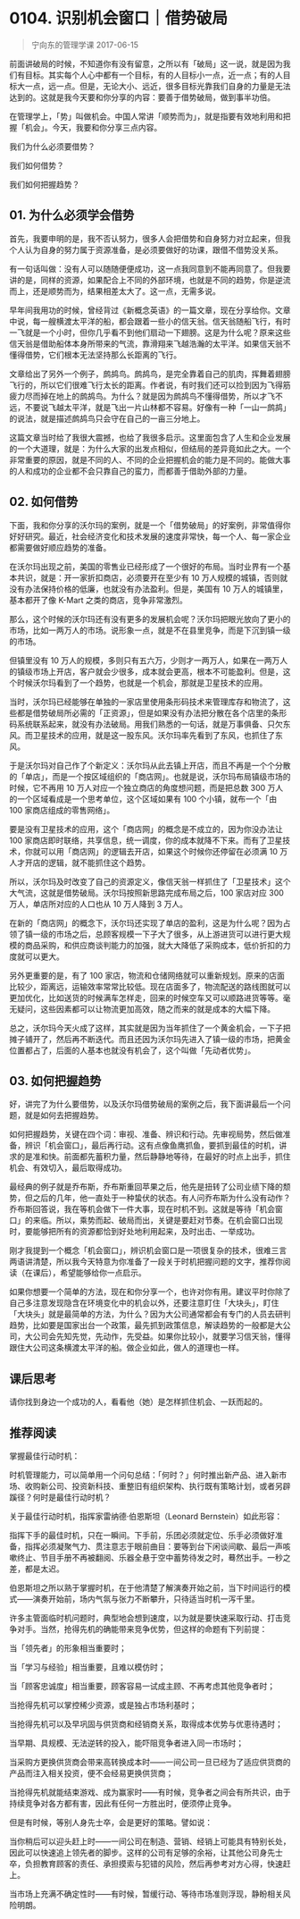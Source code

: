 # 0104. 识别机会窗口｜借势破局
> 宁向东的管理学课
2017-06-15

前面讲破局的时候，不知道你有没有留意，之所以有「破局」这一说，就是因为我们有目标。其实每个人心中都有一个目标，有的人目标小一点，近一点；有的人目标大一点，远一点。但是，无论大小、远近，很多目标光靠我们自身的力量是无法达到的。这就是我今天要和你分享的内容：要善于借势破局，做到事半功倍。

在管理学上，「势」叫做机会。中国人常讲「顺势而为」，就是指要有效地利用和把握「机会」。今天，我要和你分享三点内容。

我们为什么必须要借势？

我们如何借势？

我们如何把握趋势？

## 01. 为什么必须学会借势

首先，我要申明的是，我不否认努力，很多人会把借势和自身努力对立起来，但我个人认为自身的努力属于资源准备，是必须要做好的功课，跟借不借势没关系。

有一句话叫做：没有人可以随随便便成功，这一点我同意到不能再同意了。但我要讲的是，同样的资源，如果配合上不同的外部环境，也就是不同的趋势，你是逆流而上，还是顺势而为，结果相差太大了。这一点，无需多说。

早年间我用功的时候，曾经背过《新概念英语》的一篇文章，现在分享给你。文章中说，每一艘横渡太平洋的船，都会跟着一些小的信天翁。信天翁随船飞行，有时一飞就是一个小时，但你几乎看不到他们扇动一下翅膀。这是为什么呢？原来这些信天翁是借助船体本身所带来的气流，靠滑翔来飞越浩瀚的太平洋。如果信天翁不懂得借势，它们根本无法坚持那么长距离的飞行。

文章给出了另外一个例子，鹧鸪鸟。鹧鸪鸟，是完全靠着自己的肌肉，挥舞着翅膀飞行的，所以它们很难飞行太长的距离。作者说，有时我们还可以捡到因为飞得筋疲力尽而掉在地上的鹧鸪鸟。为什么？就是因为鹧鸪鸟不懂得借势，所以才飞不远，不要说飞越太平洋，就是飞出一片山林都不容易。好像有一种「一山一鹧鸪」的说法，就是描述鹧鸪鸟只会守在自己的一亩三分地上。 

这篇文章当时给了我很大震撼，也给了我很多启示。这里面包含了人生和企业发展的一个大道理，就是：为什么大家的出发点相似，但结局的差异竟如此之大。一个非常重要的原因，就是不同的人、不同的企业把握机会的能力是不同的。能做大事的人和成功的企业都不会只靠自己的蛮力，而都善于借助外部的力量。

## 02. 如何借势

下面，我和你分享的沃尔玛的案例，就是一个「借势破局」的好案例，非常值得你好好研究。最近，社会经济变化和技术发展的速度非常快，每一个人、每一家企业都需要做好顺应趋势的准备。

在沃尔玛出现之前，美国的零售业已经形成了一个很好的布局。当时业界有一个基本共识，就是：开一家折扣商店，必须要开在至少有 10 万人规模的城镇，否则就没有办法保持价格的低廉，也就没有办法盈利。但是，美国有 10 万人的城镇里，基本都开了像 K-Mart 之类的商店，竞争非常激烈。

那么，这个时候的沃尔玛还有没有更多的发展机会呢？沃尔玛把眼光放向了更小的市场，比如一两万人的市场。说形象一点，就是不在县里竞争，而是下沉到镇一级的市场。

但镇里没有 10 万人的规模，多则只有五六万，少则才一两万人，如果在一两万人的镇级市场上开店，客户就会少很多，成本就会更高，根本不可能盈利。但是，这个时候沃尔玛看到了一个趋势，也就是一个机会，那就是卫星技术的应用。

当时，沃尔玛已经能够在单独的一家店里使用条形码技术来管理库存和物流了，这些都是借势破局所必需的「正资源」，但是如果没有办法把分散在各个店里的条形码系统联系起来，就没有办法破局。用我们熟悉的一句话，就是万事俱备、只欠东风。而卫星技术的应用，就是这一股东风。沃尔玛率先看到了东风，也抓住了东风。

于是沃尔玛对自己作了个新定义：沃尔玛从此去镇上开店，而且不再是一个个分散的「单店」，而是一个按区域组织的「商店网」。也就是说，沃尔玛布局镇级市场的时候，它不再用 10 万人对应一个独立商店的角度想问题，而是把总数 300 万人的一个区域看成是一个思考单位，这个区域如果有 100 个小镇，就布一个「由 100 家商店组成的零售网络」。

要是没有卫星技术的应用，这个「商店网」的概念是不成立的，因为你没办法让 100 家商店即时联络，共享信息，统一调度，你的成本就降不下来。而有了卫星技术，你就可以用「商店网」的逻辑去开店，如果这个时候你还停留在必须满 10 万人才开店的逻辑，就不能抓住这个趋势。

所以，沃尔玛及时改变了自己的资源定义，像信天翁一样抓住了「卫星技术」这个大气流，这就是借势破局。沃尔玛按照新思路完成布局之后，100 家店对应 300 万人，单店所对应的人口也从 10 万人降到 3 万人。

在新的「商店网」的概念下，沃尔玛还实现了单店的盈利，这是为什么呢？因为占领了镇一级的市场之后，总顾客规模一下子大了很多，从上游进货可以进行更大规模的商品采购，和供应商谈判能力的加强，就大大降低了采购成本，低价折扣的力度就可以更大。

另外更重要的是，有了 100 家店，物流和仓储网络就可以重新规划。原来的店面比较少，距离远，运输效率常常比较低。现在店面多了，物流配送的路线图就可以更加优化，比如送货的时候满车怎样走，回来的时候空车又可以顺路进货等等。毫无疑问，这些因素都可以让物流更加高效，随之而来的就是成本的大幅下降。

总之，沃尔玛今天火成了这样，其实就是因为当年抓住了一个黄金机会，一下子把摊子铺开了，然后再不断迭代。而且还因为沃尔玛先进入了镇一级的市场，把黄金位置都占了，后面的人基本也就没有机会了，这个叫做「先动者优势」。

## 03. 如何把握趋势

好，讲完了为什么要借势，以及沃尔玛借势破局的案例之后，我下面讲最后一个问题，就是如何去把握趋势。

如何把握趋势，关键在四个词：审视、准备、辨识和行动。先审视局势，然后做准备，辨识「机会窗口」，最后再行动。这有点像鱼鹰抓鱼，要抓到最佳的时机，讲求的是准和快。前面都先蓄积力量，然后静静地等待，在最好的时点上出手，抓住机会、有效切入，最后取得成功。

最经典的例子就是乔布斯，乔布斯重回苹果之后，他先是扭转了公司业绩下降的颓势，但之后的几年，他一直处于一种蛰伏的状态。有人问乔布斯为什么没有动作？乔布斯回答说，我在等机会做下一件大事，现在时机不到。这就是等待「机会窗口」的来临。所以，乘势而起、破局而出，关键是要赶对节奏。在机会窗口出现时，要能够把所有的资源都恰到好处地利用起来，及时出击、一举成功。

刚才我提到一个概念「机会窗口」，辨识机会窗口是一项很复杂的技术，很难三言两语讲清楚，所以我今天特意为你准备了一段关于时机把握问题的文字，推荐你阅读（在课后），希望能够给你一点启示。

如果你想要一个简单的方法，现在和你分享一个，也许对你有用。建议平时你除了自己多注意发现隐含在环境变化中的机会以外，还要注意盯住「大块头」，盯住「大块头」就是最简单的方法，为什么？因为大公司通常都会有专门的人员去研判趋势，比如要是国家出台一个政策，最先抓到政策信息，解读趋势的一般都是大公司，大公司会先知先觉，先动作，先受益。如果你比较小，就要学习信天翁，懂得跟住大公司这条横渡太平洋的船。做企业如此，做人的道理也一样。

## 课后思考

请你找到身边一个成功的人，看看他（她）是怎样抓住机会、一跃而起的。

## 推荐阅读

掌握最佳行动时机：

时机管理能力，可以简单用一个问句总结：「何时？」何时推出新产品、进入新市场、收购新公司、投资新科技、重整旧有组织架构、执行既有策略计划，或者另辟蹊径？何时是最佳行动时机？

关于最佳行动时机，指挥家雷纳德·伯恩斯坦（Leonard Bernstein）如此形容：

指挥下手的最佳时机，只在一瞬间。下手前，乐团必须就定位、乐手必须做好准备，指挥必须凝聚气力、贯注意志于眼前曲目：要等到台下闲谈间歇、最后一声咳嗽终止、节目手册不再被翻阅、乐器全悬于空中蓄势待发之时，蓦然出手。一秒之差，都是太迟。

伯恩斯坦之所以熟于掌握时机，在于他清楚了解演奏开始之前，当下时间运行的模式——演奏开始前，场内气氛与张力不断攀升，只待适当时机一泻千里。 

许多主管面临时机问题时，典型地会想到速度，以为就是要快速采取行动、打击竞争对手。当然，抢得先机的确能带来竞争优势，但这样的命题有下列前提：

当「领先者」的形象相当重要时；

当「学习与经验」相当重要，且难以模仿时；

当「顾客忠诚度」相当重要，顾客容易一试成主顾、不再考虑其他竞争者时；

当抢得先机可以掌控稀少资源，或是独占市场利基时；

当抢得先机可以及早巩固与供货商和经销商关系，取得成本优势与优恵待遇时；

当早期、具规模、无法逆转的投入，能吓阻竞争者进入同一市场时；

当采购方更换供货商会带来高转换成本时——一间公司一旦已经为了适应供货商的产品而注入相关投资，便不会经易更换供货商；

当抢得先机就能结束游戏、成为赢家时——有时候，竞争者之间会有所共识，由于持续竞争对各方都有害，因此有任何一方胜出时，便须停止竞争。

但是有时候，等别人身先士卒，会是更好的策略。譬如说：

当你稍后可以迎头赶上时——一间公司在制造、营销、经销上可能具有特别长处，因此可以快速追上领先者的脚步。这样的公司有足够的余裕，让其他公司身先士卒，负担教育顾客的责任、承担摸索与犯错的风险，然后再参考对方心得，快速赶上。

当市场上充满不确定性时——有时候，暂缓行动、等待市场准则浮现，静盼相关风险明朗。